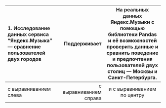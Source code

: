 
| 1. Исследование данных сервиса “Яндекс.Музыка” — сравнение пользователей двух городов | Поддерживает | На реальных данных Яндекс.Музыки c помощью библиотеки Pandas и её возможностей проверить данные и сравнить поведение и предпочтения пользователей двух столиц — Москвы и Санкт-Петербурга. |
| :-------------------- | ---------------------: |:---------------------------:|
| с выравниванием слева | с выравниванием справа | и с выравниванием по центру |
